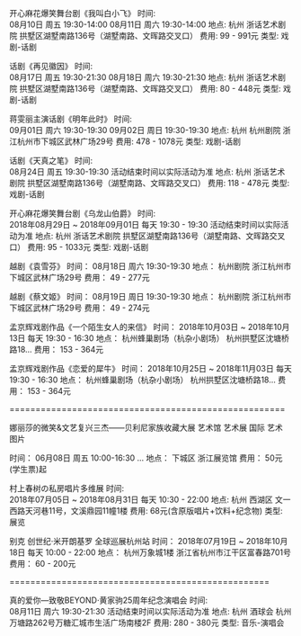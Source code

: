开心麻花爆笑舞台剧《我叫白小飞》
时间:  
08月10日 周五 19:30-14:00
08月11日 周六 19:30-14:00
地点: 杭州 浙话艺术剧院 拱墅区湖墅南路136号（湖墅南路、文晖路交叉口）
费用:   99 - 991元
类型:  戏剧-话剧


话剧《再见徽因》
时间:  
08月17日 周五 19:30-21:30
08月18日 周六 19:30-21:30
地点: 杭州 浙话艺术剧院 拱墅区湖墅南路136号（湖墅南路、文晖路交叉口）
费用:   80 - 448元
类型:  戏剧-话剧


蒋雯丽主演话剧《明年此时》
时间:  
09月01日 周六 19:30-19:30
09月02日 周日 19:30-19:30
地点: 杭州 杭州剧院 浙江杭州市下城区武林广场29号
费用:   478 - 1078元
类型:  戏剧-话剧


话剧《天真之笔》
时间:  
08月24日 周五 19:30-19:30
活动结束时间以实际活动为准
地点: 杭州 浙话艺术剧院 拱墅区湖墅南路136号（湖墅南路、文晖路交叉口）
费用:   118 - 478元
类型:  戏剧-话剧

开心麻花爆笑舞台剧《乌龙山伯爵》
时间:  
2018年08月29日 ~ 2018年09月01日 每天 19:30 - 19:30
活动结束时间以实际活动为准
地点: 杭州 浙话艺术剧院 拱墅区湖墅南路136号（湖墅南路、文晖路交叉口）
费用:   95 - 1033元
类型:  戏剧-话剧

越剧《袁雪芬》
时间： 08月18日 周六 19:30-19:30
地点： 杭州剧院 浙江杭州市下城区武林广场29号
费用： 49 - 277元

越剧《蔡文姬》
时间： 08月19日 周日 19:30-19:30
地点： 杭州剧院 浙江杭州市下城区武林广场29号
费用： 49 - 274元

孟京辉戏剧作品《一个陌生女人的来信》
时间： 2018年10月03日 ~ 2018年10月13日 每天 19:30 - 16:30
地点： 杭州蜂巢剧场（杭杂小剧场） 杭州拱墅区沈塘桥路18...
费用： 153 - 364元

孟京辉戏剧作品《恋爱的犀牛》
时间： 2018年10月25日 ~ 2018年11月03日 每天 19:30 - 16:30
地点： 杭州蜂巢剧场（杭杂小剧场） 杭州拱墅区沈塘桥路18...
费用： 153 - 364元

=====================================================


娜丽莎的微笑&文艺复兴三杰——贝利尼家族收藏大展
艺术馆  艺术展  国际  艺术  图片 

时间： 06月08日 周五 10:00-16:30 ...
地点： 下城区 浙江展览馆
费用： 50元(学生票)起


村上春树の私房唱片多维展
时间:  
2018年07月05日 ~ 2018年08月31日 每天 10:30 - 22:00
地点: 杭州 西湖区 文一西路天河巷11号，文溪鼎园11幢1楼
费用:   68元(含原版唱片+饮料+纪念物)
类型:  展览


别克 创世纪·米开朗基罗 全球巡展杭州站
时间： 2018年07月19日 ~ 2018年10月18日 每天 10:00 - 22:00
地点： 杭州万象城1楼 浙江省杭州市江干区富春路701号
费用： 60 - 200元


==================================================


真的爱你—致敬BEYOND·黄家驹25周年纪念演唱会
时间:  
08月11日 周六 19:30-21:30
活动结束时间以实际活动为准
地点: 杭州 酒球会 杭州万塘路262号万糖汇城市生活广场南楼2F
费用:   280 - 380元
类型:  音乐-演唱会

